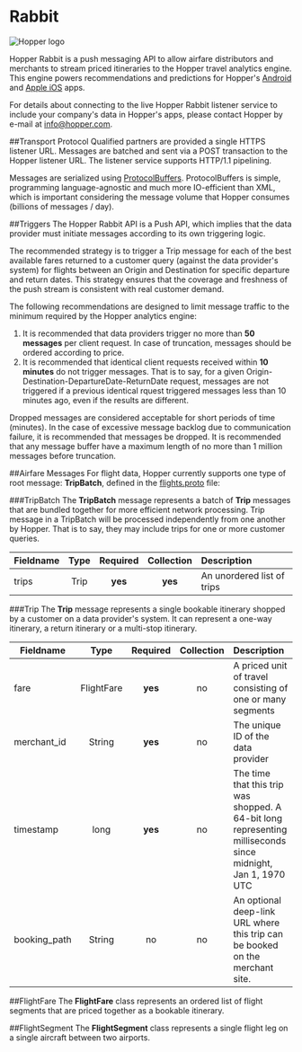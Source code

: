 # Rabbit

![Hopper logo](http://www.hopper.com/cms-assets/files/icons/logotype.png)

Hopper Rabbit is a push messaging API to allow airfare distributors and merchants to stream priced itineraries to the Hopper travel analytics engine. This engine powers recommendations and predictions for Hopper's [Android](https://play.google.com/store/apps/details?id=com.hopper.mountainview.play&hl=en) and [Apple iOS](https://itunes.apple.com/us/app/hopper-airfare-predictions/id904052407?mt=8) apps.

For details about connecting to the live Hopper Rabbit listener service to include your company's data in Hopper's apps, please contact Hopper by e-mail at info@hopper.com.

##Transport Protocol
Qualified partners are provided a single HTTPS listener URL. Messages are batched and sent via a POST transaction to the Hopper listener URL. The listener service supports HTTP/1.1 pipelining.

Messages are serialized using [ProtocolBuffers](https://developers.google.com/protocol-buffers/?hl=en). ProtocolBuffers is simple, programming language-agnostic and much more IO-efficient than XML, which is important considering the message volume that Hopper consumes (billions of messages / day).

##Triggers
The Hopper Rabbit API is a Push API, which implies that the data provider must initiate messages according to its own triggering logic.

The recommended strategy is to trigger a Trip message for each of the best available fares returned to a customer query (against the data provider's system) for flights between an Origin and Destination for specific departure and return dates. This strategy ensures that the coverage and freshness of the push stream is consistent with real customer demand.

The following recommendations are designed to limit message traffic to the minimum required by the Hopper analytics engine:
 
  1. It is recommended that data providers trigger no more than **50 messages** per client request. In case of truncation, messages should be ordered according to price.
  2. It is recommended that identical client requests received within **10 minutes** do not trigger messages. That is to say, for a given Origin-Destination-DepartureDate-ReturnDate request, messages are not triggered if a previous identical rquest triggered messages less than 10 minutes ago, even if the results are different.

Dropped messages are considered acceptable for short periods of time (minutes). In the case of excessive message backlog due to communication failure, it is recommended that messages be dropped. It is recommended that any message buffer have a maximum length of no more than 1 million messages before truncation.

##Airfare Messages
For flight data, Hopper currently supports one type of root message: **TripBatch**, defined in the [flights.proto](https://github.com/hopper/rabbit/blob/master/protocols/flights.proto) file:

###TripBatch
The **TripBatch** message represents a batch of **Trip** messages that are bundled together for more efficient network processing. Trip message in a TripBatch will be processed independently from one another by Hopper. That is to say, they may include trips for one or more customer queries.

Fieldname | Type | Required | Collection | Description
--------- |:----:|:--------:|:----------:|:---------- 
trips     | Trip | **yes**  | **yes**    | An unordered list of trips

###Trip
The **Trip** message represents a single bookable itinerary shopped by a customer on a data provider's system. It can represent a one-way itinerary, a return itinerary or a multi-stop itinerary.

Fieldname    | Type     | Required | Collection | Description
------------ |:--------:|:--------:|:----------:|:---------- 
fare         |FlightFare| **yes**  | no         | A priced unit of travel consisting of one or many segments
merchant_id  |String    | **yes**  | no         | The unique ID of the data provider
timestamp    |long      | **yes**  | no         | The time that this trip was shopped. A 64-bit long representing milliseconds since midnight, Jan 1, 1970 UTC
booking_path |String    | no       | no         | An optional deep-link URL where this trip can be booked on the merchant site.

##FlightFare
The **FlightFare** class represents an ordered list of flight segments that are priced together as a bookable itinerary.

##FlightSegment
The **FlightSegment** class represents a single flight leg on a single aircraft between two airports.
